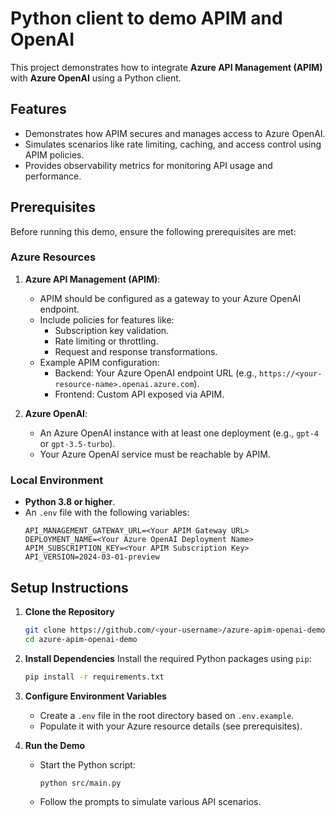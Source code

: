 # **Python client to demo APIM and OpenAI**

This project demonstrates how to integrate **Azure API Management (APIM)** with **Azure OpenAI** using a Python client.

## **Features**
- Demonstrates how APIM secures and manages access to Azure OpenAI.
- Simulates scenarios like rate limiting, caching, and access control using APIM policies.
- Provides observability metrics for monitoring API usage and performance.

## **Prerequisites**

Before running this demo, ensure the following prerequisites are met:

### **Azure Resources**
1. **Azure API Management (APIM)**:
   - APIM should be configured as a gateway to your Azure OpenAI endpoint.
   - Include policies for features like:
     - Subscription key validation.
     - Rate limiting or throttling.
     - Request and response transformations.
   - Example APIM configuration:
     - Backend: Your Azure OpenAI endpoint URL (e.g., `https://<your-resource-name>.openai.azure.com`).
     - Frontend: Custom API exposed via APIM.

2. **Azure OpenAI**:
   - An Azure OpenAI instance with at least one deployment (e.g., `gpt-4` or `gpt-3.5-turbo`).
   - Your Azure OpenAI service must be reachable by APIM.

### **Local Environment**
- **Python 3.8 or higher**.
- An `.env` file with the following variables:
  ```plaintext
  API_MANAGEMENT_GATEWAY_URL=<Your APIM Gateway URL>
  DEPLOYMENT_NAME=<Your Azure OpenAI Deployment Name>
  APIM_SUBSCRIPTION_KEY=<Your APIM Subscription Key>
  API_VERSION=2024-03-01-preview
  ```

## **Setup Instructions**

1. **Clone the Repository**
   ```bash
   git clone https://github.com/<your-username>/azure-apim-openai-demo.git
   cd azure-apim-openai-demo
   ```

2. **Install Dependencies**
   Install the required Python packages using `pip`:
   ```bash
   pip install -r requirements.txt
   ```

3. **Configure Environment Variables**
   - Create a `.env` file in the root directory based on `.env.example`.
   - Populate it with your Azure resource details (see prerequisites).

4. **Run the Demo**
   - Start the Python script:
     ```bash
     python src/main.py
     ```
   - Follow the prompts to simulate various API scenarios.
